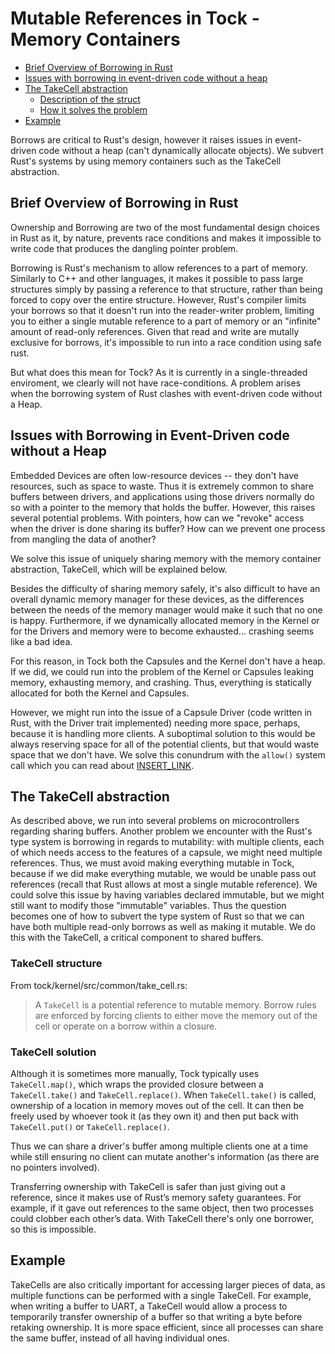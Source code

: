 # Mutable References in Tock - Memory Containers

- [Brief Overview of Borrowing in Rust](#borrowing_overview)
- [Issues with borrowing in event-driven code without a heap](#issues)
- [The TakeCell abstraction](#takecell)
  - [Description of the struct](#structure_of_takecell)
  - [How it solves the problem](#takecell_solution)
- [Example](#example)

Borrows are critical to Rust's design, however it raises issues in event-driven code without 
a heap (can't dynamically allocate objects). We subvert Rust's systems by using memory 
containers such as the TakeCell abstraction.

## <a href="#borrowing_overview"></a> Brief Overview of Borrowing in Rust 
Ownership and Borrowing are two of the most fundamental design choices in Rust as it, by nature, 
prevents race conditions and makes it impossible to write code that produces the dangling pointer
problem. 

Borrowing is Rust's mechanism to allow references to a part of memory. Similarly to C++ and other
languages, it makes it possible to pass large structures simply by passing a reference to that structure, 
rather than being forced to copy over the entire structure.
However, Rust's compiler limits your borrows so that it doesn't run into the reader-writer problem,
limiting you to either a single mutable reference to a part of memory or an "infinite" amount of 
read-only references. Given that read and write are mutally exclusive for borrows, it's impossible
to run into a race condition using safe rust.

But what does this mean for Tock? As it is currently in a single-threaded enviroment, we clearly will not 
have race-conditions. A problem arises when the borrowing system of Rust clashes with
event-driven code without a Heap. 

## <a href="#issues"></a> Issues with Borrowing in Event-Driven code without a Heap 
Embedded Devices are often low-resource devices -- they don't have resources, such as space to waste.
Thus it is extremely common to share buffers between drivers, and applications using those drivers
normally do so with a pointer to the memory that holds the buffer. However, this raises several potential 
problems. With pointers, how can we "revoke" access when the driver is done sharing its buffer? How can we prevent one 
process from mangling the data of another?

We solve this issue of uniquely sharing memory with the memory container abstraction, TakeCell, which
will be explained below.

Besides the difficulty of sharing memory safely, it's also difficult to have an overall dynamic memory 
manager for these devices, as the differences between the needs of the memory manager would make it 
such that no one is happy. Furthermore, if we dynamically allocated memory in the Kernel or for the Drivers and 
memory were to become exhausted... crashing seems like a bad idea.

For this reason, in Tock both the Capsules and the Kernel don't have a heap. If we did, we could run into 
the problem of the Kernel or Capsules leaking memory, exhausting memory, and crashing. Thus, everything is 
statically allocated for both the Kernel and Capsules.

However, we might run into the issue of a Capsule Driver (code written in Rust, with the Driver trait implemented)
needing more space, perhaps, because it is handling more clients. A suboptimal solution to this would be always 
reserving space for all of the potential clients, but that would waste space that we don't have. We
solve this conundrum with the `allow()` system call which you can read about [INSERT_LINK](#).

## <a href="#takecell"></a> The TakeCell abstraction
As described above, we run into several problems on microcontrollers regarding sharing buffers.
Another problem we encounter with the Rust's type system is borrowing in regards to mutability: 
with multiple clients, each of which needs access to the features of a capsule, we might need multiple references. 
Thus, we must avoid making everything mutable in Tock, because if we did make everything mutable, we 
would be unable pass out references (recall that Rust allows at most a single mutable reference).
We could solve this issue by having variables declared immutable, but we might still want to modify 
those "immutable" variables. Thus the question becomes one of how to subvert the
type system of Rust so that we can have both multiple read-only borrows as well as making it mutable.
We do this with the TakeCell, a critical component to shared buffers.

### <a href="#structure_of_takecell"></a> TakeCell structure
From tock/kernel/src/common/take_cell.rs:
> A `TakeCell` is a potential reference to mutable memory. Borrow rules are
> enforced by forcing clients to either move the memory out of the cell or
> operate on a borrow within a closure.


### <a href="#takecell_solution"></a> TakeCell solution
Although it is sometimes more manually, Tock typically uses `TakeCell.map()`, which wraps the provided closure 
between a `TakeCell.take()` and `TakeCell.replace()`. When `TakeCell.take()` is called, ownership of a location 
in memory moves out of the cell. It can then be freely used by whoever took it (as they own it) and then put 
back with `TakeCell.put()` or `TakeCell.replace()`.

Thus we can share a driver's buffer among multiple clients one at a time while still ensuring no client can mutate
another's information (as there are no pointers involved). 

Transferring ownership with TakeCell is safer than just giving out a reference, since it makes use 
of Rust’s memory safety guarantees. For example, if it gave out references to the same object, then 
two processes could clobber each other’s data. With TakeCell there's only one borrower, so this is impossible. 

## <a href="#example"></a>Example

TakeCells are also critically important for accessing larger pieces of data, as multiple functions can be 
performed with a single TakeCell. For example, when writing a buffer to UART, a TakeCell would allow a 
process to temporarily transfer ownership of a buffer so that writing a byte before retaking ownership. 
It is more space efficient, since all processes can share the same buffer, instead of all having individual ones. 

